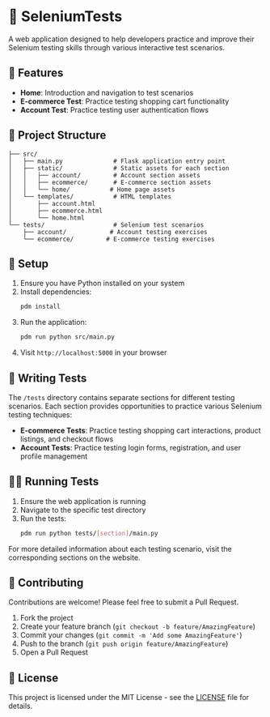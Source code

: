 # 🔬 SeleniumTests

A web application designed to help developers practice and improve their Selenium testing skills through various interactive test scenarios.

## 🔮 Features

- **Home**: Introduction and navigation to test scenarios
- **E-commerce Test**: Practice testing shopping cart functionality
- **Account Test**: Practice testing user authentication flows

## 📂 Project Structure

```
├── src/
│   ├── main.py              # Flask application entry point
│   ├── static/              # Static assets for each section
│   │   ├── account/         # Account section assets
│   │   ├── ecommerce/       # E-commerce section assets
│   │   └── home/           # Home page assets
│   └── templates/           # HTML templates
│       ├── account.html
│       ├── ecommerce.html
│       └── home.html
└── tests/                   # Selenium test scenarios
    ├── account/            # Account testing exercises
    └── ecommerce/         # E-commerce testing exercises
```

## 🔧 Setup

1. Ensure you have Python installed on your system
2. Install dependencies:
   ```bash
   pdm install
   ```
3. Run the application:
   ```bash
   pdm run python src/main.py
   ```
4. Visit `http://localhost:5000` in your browser

## 🧪 Writing Tests

The `/tests` directory contains separate sections for different testing scenarios. Each section provides opportunities to practice various Selenium testing techniques:

- **E-commerce Tests**: Practice testing shopping cart interactions, product listings, and checkout flows
- **Account Tests**: Practice testing login forms, registration, and user profile management

## 🏃‍♂️ Running Tests

1. Ensure the web application is running
2. Navigate to the specific test directory
3. Run the tests:
   ```bash
   pdm run python tests/[section]/main.py
   ```

For more detailed information about each testing scenario, visit the corresponding sections on the website.

## 🤝 Contributing 

Contributions are welcome! Please feel free to submit a Pull Request.

1. Fork the project
2. Create your feature branch (`git checkout -b feature/AmazingFeature`)
3. Commit your changes (`git commit -m 'Add some AmazingFeature'`)
4. Push to the branch (`git push origin feature/AmazingFeature`)
5. Open a Pull Request

## 📝 License 

This project is licensed under the MIT License - see the [LICENSE](./LICENSE) file for details.